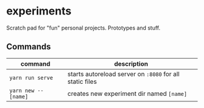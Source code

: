 # experiments
Scratch pad for "fun" personal projects. Prototypes and stuff.

## Commands

command              | description
-------------------- | --------------------------------------------------------
`yarn run serve`     | starts autoreload server on `:8080` for all static files
`yarn new -- [name]` | creates new experiment dir named `[name]`

